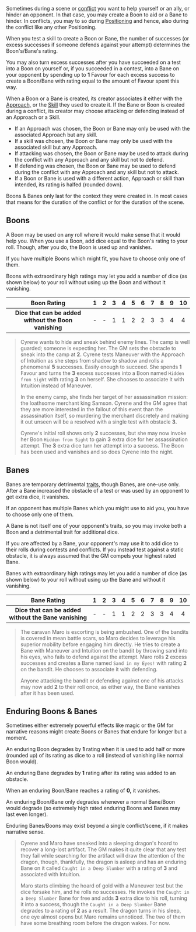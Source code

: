 Sometimes during a scene or [conflict](conflict) you want to help yourself or an ally, or hinder an opponent. In that case, you may create a Boon to aid or a Bane to hinder. In conflicts, you may to so during [Positioning](conflict#positioning) and hence, also during the conflict like any other Positioning.

When you test a skill to create a Boon or Bane, the number of successes (or excess successes if someone defends against your attempt) determines the Boon's/Bane's rating.

You may also turn excess successes after you have succeeded on a test into a Boon on yourself or, if you succeeded in a contest, into a Bane on your opponent by spending up to **1** Favour for each excess success to create a Boon/Bane with rating equal to the amount of Favour spent this way.

When a Boon or a Bane is created, its creator associates it either with the [Approach,](Approaches) or the [Skill](Skills) they used to create it. If the Bane or Boon is created during a conflict, its creator may choose attacking or defending instead of an Approach or a Skill.

- If an Approach was chosen, the Boon or Bane may only be used with the associated Approach but any skill.
- If a skill was chosen, the Boon or Bane may only be used with the associated skill but any Approach.
- If attacking was chosen, the Boon or Bane may be used to attack during the conflict with any Approach and any skill but not to defend.
- If defending was chosen, the Boon or Bane may be used to defend during the conflict with any Approach and any skill but not to attack.
- If a Boon or Bane is used with a different action, Approach or skill than intended, its rating is halfed (rounded down).

Boons & Banes only last for the context they were created in. In most cases that means for the duration of the conflict or for the duration of the scene.



## Boons

A Boon may be used on any roll where it would make sense that it would help you. When you use a Boon, add dice equal to the Boon's rating to your roll. Though, after you do, the Boon is used up and vanishes.

If you have multiple Boons which might fit, you have to choose only one of them.

Boons with extraordinary high ratings may let you add a number of dice (as shown below) to your roll without using up the Boon and without it vanishing.

|                      **Boon Rating**                      |  1  |  2  |  3  |  4  |  5  |  6  |  7  |  8  |  9  | 10  |
|:---------------------------------------------------------:|:---:|:---:|:---:|:---:|:---:|:---:|:---:|:---:|:---:|:---:|
| **Dice that can be added<br/>without the Boon vanishing** |  -  |  -  |  1  |  1  |  2  |  2  |  3  |  3  |  4  |  4  |



> Cyrene wants to hide and sneak behind enemy lines. The camp is well guarded; someone is expecting her. The GM sets the obstacle to sneak into the camp at **2.** Cyrene tests Maneuver with the Approach of Intuition as she steps from shadow to shadow and rolls a phenomenal **5** successes. Easily enough to succeed. She spends **1** Favour and turns the **3** excess successes into a Boon named `Hidden from Sight` with rating **3** on herself. She chooses to associate it with Intuition instead of Maneuver.
>
> In the enemy camp, she finds her target of her assassination mission: the loathsome merchant king Samson. Cyrene and the GM agree that they are more interested in the fallout of this event than the assassination itself, so murdering the merchant discretely and making it out unseen will be a resolved with a  single test with obstacle **3.**
>
> Cyrene's initial roll shows only **2** successes, but she may now invoke her Boon `Hidden from Sight` to gain **3** extra dice for her assassination attempt. The **3** extra dice turn her attempt into a success. The Boon has been used and vanishes and so does Cyrene into the night.



## Banes

Banes are temporary detrimental [traits](traits), though Banes, are one-use only. After a Bane increased the obstacle of a test or was used by an opponent to get extra dice, it vanishes.

If an opponent has multiple Banes which you might use to aid you, you have to choose only one of them.

A Bane is not itself one of your opponent's traits, so you may invoke both a Boon and a detrimental trait for additional dice.

If you are affected by a Bane, your opponent's may use it to add dice to their rolls during contests and conflicts. If you instead test against a static obstacle, it is always assumed that the GM compels your highest rated Bane.

Banes with extraordinary high ratings may let you add a number of dice (as shown below) to your roll without using up the Bane and without it vanishing.

|                      **Bane Rating**                      |  1  |  2  |  3  |  4  |  5  |  6  |  7  |  8  |  9  | 10  |
|:---------------------------------------------------------:|:---:|:---:|:---:|:---:|:---:|:---:|:---:|:---:|:---:|:---:|
| **Dice that can be added<br/>without the Bane vanishing** |  -  |  -  |  1  |  1  |  2  |  2  |  3  |  3  |  4  |  4  |



> The caravan Maro is escorting is being ambushed. One of the bandits is covered in mean battle scars, so Maro decides to leverage his superior mobility before engaging him directly. He tries to create a Bane with Maneuver and Intuition on the bandit by throwing sand into his eyes, who fails to defend against the attempt. Maro rolls **2** excess successes and creates a Bane named `Sand in my Eyes!` with rating **2** on the bandit. He chooses to associate it with defending.
>
> Anyone attacking the bandit or defending against one of his attacks may now add **2** to their roll once, as either way, the Bane vanishes after it has been used.



## Enduring Boons & Banes

Sometimes either extremely powerful effects like magic or the GM for narrative reasons might create Boons or Banes that endure for longer but a moment.

An enduring Boon degrades by **1** rating when it is used to add half or more (rounded up) of its rating as dice to a roll (instead of vanishing like normal Boon would).

An enduring Bane degrades by **1** rating after its rating was added to an obstacle.

When an enduring Boon/Bane reaches a rating of **0,** it vanishes.

An enduring Boon/Bane only degrades whenever a normal Bane/Boon would degrade (so extremely high rated enduring Boons and Banes may last even longer).

Enduring Banes/Boons may exist beyond a single conflict/scene, if it makes narrative sense.



> Cyrene and Maro have sneaked into a sleeping dragon's hoard to recover a long-lost artifact. The GM makes it quite clear that any test they fail while searching for the artifact will draw the attention of the dragon, though, thankfully, the dragon is asleep and has an enduring Bane on it called `Caught in a Deep Slumber` with a rating of **3** and associated with Intuition.
>
> Maro starts climbing the hoard of gold with a Maneuver test but the dice forsake him, and he rolls no successes. He invokes the `Caught in a Deep Slumber` Bane for free and adds **3** extra dice to his roll, turning it into a success, though the `Caught in a Deep Slumber` Bane degrades to a rating of **2** as a result. The dragon turns in his sleep, one eye almost opens but Maro remains unnoticed. The two of them have some breathing room before the dragon wakes. For now.
